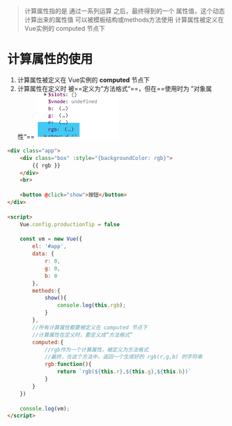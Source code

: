 > 计算属性指的是 通过一系列运算 之后，最终得到的一个 属性值，这个动态计算出来的属性值 可以被模板结构或methods方法使用 
> 计算属性被定义在Vue实例的 computed 节点下

# 计算属性的使用
1. 计算属性被定义在 Vue实例的 **computed** 节点下
2. 计算属性在定义时 被==定义为”方法格式“==，但在==使用时为 ”对象属性“==
	  ![](assets/5.计算属性/image-20230427163820154.png)

```html
<div class="app">
	<div class="box" :style="{backgroundColor: rgb}">
		{{ rgb }}
	</div>
    <br>
    
    <button @click="show">按钮</button>
</div>

<script>
    Vue.config.productionTip = false

    const vm = new Vue({
        el: '#app',
        data: {
            r: 0,
            g: 0,
            b: 0
        },
        methods:{
            show(){
                console.log(this.rgb);
            }
        },
        //所有计算属性都要被定义在 computed 节点下
        //计算属性在定义时，要定义成“方法格式”
        computed:{
            //rgb作为一个计算属性，被定义为方法格式
            //最终，在这个方法中，返回一个生成好的 rgb(r,g,b) 的字符串
            rgb:function(){
                return `rgb(${this.r},${this.g},${this.b})`
            }
        }
    })

    console.log(vm);
</script>
```